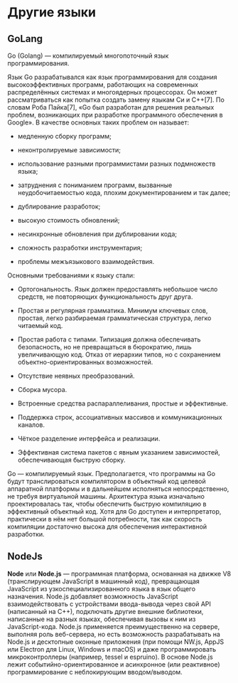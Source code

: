 # Другие языки

## GoLang

Go (Golang) — компилируемый многопоточный язык программирования.

Язык Go разрабатывался как язык программирования для создания высокоэффективных программ, работающих на современных распределённых системах и многоядерных процессорах. Он может рассматриваться как попытка создать замену языкам Си и C++[7]. По словам Роба Пайка[7], «Go был разработан для решения реальных проблем, возникающих при разработке программного обеспечения в Google». В качестве основных таких проблем он называет:

- медленную сборку программ;

- неконтролируемые зависимости;
- использование разными программистами разных подмножеств языка;
- затруднения с пониманием программ, вызванные неудобочитаемостью кода, плохим документированием и так далее;
- дублирование разработок;
- высокую стоимость обновлений;
- несинхронные обновления при дублировании кода;
- сложность разработки инструментария;
- проблемы межъязыкового взаимодействия.

Основными требованиями к языку стали:

- Ортогональность. Язык должен предоставлять небольшое число средств, не повторяющих функциональность друг друга.

- Простая и регулярная грамматика. Минимум ключевых слов, простая, легко разбираемая грамматическая структура, легко читаемый код.
- Простая работа с типами. Типизация должна обеспечивать безопасность, но не превращаться в бюрократию, лишь увеличивающую код. Отказ от иерархии типов, но с сохранением объектно-ориентированных возможностей.
- Отсутствие неявных преобразований.
- Сборка мусора.
- Встроенные средства распараллеливания, простые и эффективные.
- Поддержка строк, ассоциативных массивов и коммуникационных каналов.
- Чёткое разделение интерфейса и реализации.
- Эффективная система пакетов с явным указанием зависимостей, обеспечивающая быструю сборку.

Go — компилируемый язык. Предполагается, что программы на Go будут транслироваться компилятором в объектный код целевой аппаратной платформы и в дальнейшем исполняться непосредственно, не требуя виртуальной машины. Архитектура языка изначально проектировалась так, чтобы обеспечить быструю компиляцию в эффективный объектный код. Хотя для Go доступен и интерпретатор, практически в нём нет большой потребности, так как скорость компиляции достаточно высока для обеспечения интерактивной разработки.

## NodeJs

**Node** или **Node.js** — программная платформа, основанная на движке V8 (транслирующем JavaScript в машинный код), превращающая JavaScript из узкоспециализированного языка в язык общего назначения. Node.js добавляет возможность JavaScript взаимодействовать с устройствами ввода-вывода через свой API (написанный на C++), подключать другие внешние библиотеки, написанные на разных языках, обеспечивая вызовы к ним из JavaScript-кода. Node.js применяется преимущественно на сервере, выполняя роль веб-сервера, но есть возможность разрабатывать на Node.js и десктопные оконные приложения (при помощи NW.js, AppJS или Electron для Linux, Windows и macOS) и даже программировать микроконтроллеры (например, tessel и espruino). В основе Node.js лежит событийно-ориентированное и асинхронное (или реактивное) программирование с неблокирующим вводом/выводом.

## 